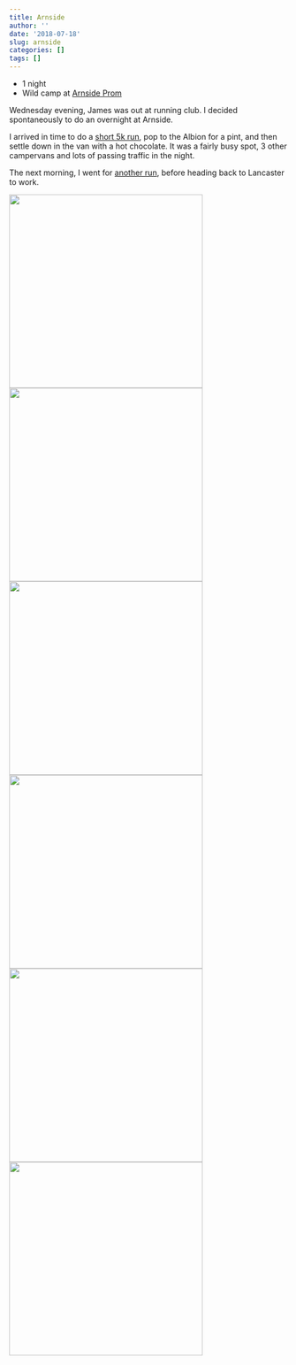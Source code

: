 ```yaml
---
title: Arnside
author: ''
date: '2018-07-18'
slug: arnside
categories: []
tags: []
---
```


* 1 night
* Wild camp at [Arnside Prom](https://goo.gl/maps/VoL98zRh39PAhTTA6)

Wednesday evening, James was out at running club. I decided spontaneously to do an overnight at Arnside. 
 
I arrived in time to do a [short 5k run](https://www.strava.com/activities/1711814852), pop to the Albion for a pint, and then settle down in the van with a hot chocolate. It was a fairly busy spot, 3 other campervans and lots of passing traffic in the night.

The next morning, I went for [another run](https://www.strava.com/activities/1712609484), before heading back to Lancaster to work. 


<img src="https://bit.ly/2PEsX58" width="350"><img src="https://bit.ly/2uEFvSO" width="350">
<img src="https://bit.ly/2TvuoUz" width="350"><img src="https://bit.ly/39ebCrG" width="350">
<img src="https://bit.ly/2Tvw5kT" width="350"><img src="https://bit.ly/2Tr92YF" width="350">

